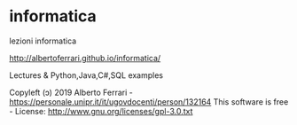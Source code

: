 # informatica
lezioni informatica

http://albertoferrari.github.io/informatica/

Lectures & Python,Java,C#,SQL examples

Copyleft (ɔ) 2019 Alberto Ferrari - https://personale.unipr.it/it/ugovdocenti/person/132164
This software is free - License: http://www.gnu.org/licenses/gpl-3.0.txt
